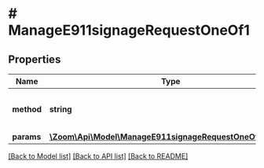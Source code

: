 # # ManageE911signageRequestOneOf1

## Properties

Name | Type | Description | Notes
------------ | ------------- | ------------- | -------------
**method** | **string** | To remove the emergency content from the Zoom Rooms digital signage display, set the value of this field to be &#x60;zoomroom.emergency_alert_removed&#x60;. | [optional]
**params** | [**\Zoom\Api\Model\ManageE911signageRequestOneOf1Params**](ManageE911signageRequestOneOf1Params.md) |  | [optional]

[[Back to Model list]](../../README.md#models) [[Back to API list]](../../README.md#endpoints) [[Back to README]](../../README.md)
